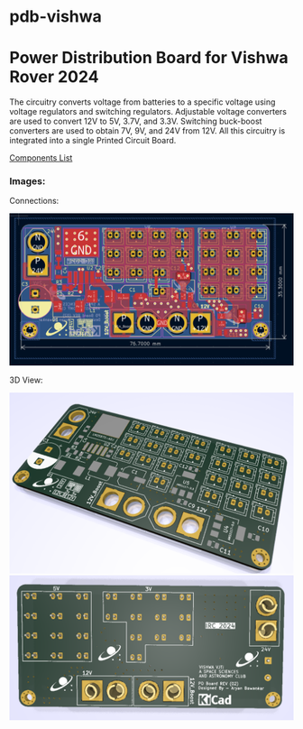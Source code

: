 # pdb-vishwa
# Power Distribution Board for Vishwa Rover 2024

The circuitry converts voltage from batteries to a specific voltage using voltage regulators and switching regulators. Adjustable voltage converters are used to convert 12V to 5V, 3.7V, and 3.3V. Switching buck-boost converters are used to obtain 7V, 9V, and 24V from 12V. All this circuitry is integrated into a single Printed Circuit Board.

[Components List](https://docs.google.com/spreadsheets/d/1e5Fw-HEnwtgFm58ctA9HxLs7_NTRD_BNhpObLu1VbHM/edit?usp=sharing)

### Images: 
Connections:

![Board](https://github.com/SubodhBawankar/pdb-vishwa/blob/main/Images/Img_1.png)

3D View:

![Board](https://github.com/SubodhBawankar/pdb-vishwa/blob/main/Images/Img_2.png)
![Board](https://github.com/SubodhBawankar/pdb-vishwa/blob/main/Images/Img_3.png)
